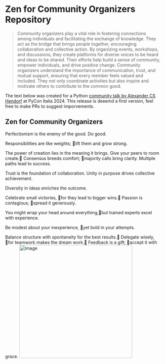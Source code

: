 # Zen for Community Organizers Repository

> Community organizers play a vital role in fostering connections among individuals and facilitating the exchange of knowledge. They act as the bridge that brings people together, encouraging collaboration and collective action. By organizing events, workshops, and discussions, they create platforms for diverse voices to be heard and ideas to be shared. Their efforts help build a sense of community, empower individuals, and drive positive change. Community organizers understand the importance of communication, trust, and mutual support, ensuring that every member feels valued and included. They not only coordinate activities but also inspire and motivate others to contribute to the common good.

The text below was created for a Python [community talk by Alexander CS Hendorf](https://2024.pycon.it/en/event/ten-years-of-community-organizer) at PyCon Italia 2024. This release is deeemd a first version, feel free to make PRs to suggest imporvements.

## Zen for Community Organizers

Perfectionism is the enemy of the good.
Do good.



Responsibilities are like weights; lift them and grow strong.

The power of creation lies in the meaning it brings.
Give your peers to room create.
Consensus breeds comfort; majority calls bring clarity.
Multiple paths lead to success.

Trust is the foundation of collaboration.
Unity in purpose drives collective achievement.

Diversity in ideas enriches the outcome.

Celebrate small victories, for they lead to bigger wins.
Passion is contagious; spread it generously.

You might wrap your head around everything,but trained experts excel with experience.

Be modest about your inexperience, yet bold in your attempts.

Balance structure with spontaneity for the best results.
Delegate wisely, for teamwork makes the dream work.
Feedback is a gift; accept it with grace.
<img width="365" alt="image" src="https://github.com/PioneersHub/Zen-for-Community-Organizers/assets/1356401/44d4bc2f-c294-4ee3-a657-4bcf8ae3955e">
